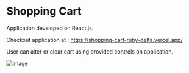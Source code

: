 # Shopping Cart

Application developed on React.js.

Checkout application at : https://shopping-cart-ruby-delta.vercel.app/

User can alter or clear cart using provided controls on application.

![image](https://user-images.githubusercontent.com/107784718/185146228-a71664f7-39e5-444e-a12f-04608821523f.png)



